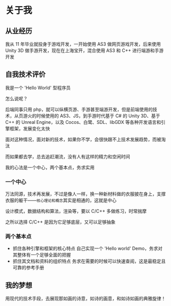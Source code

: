 # 关于我

## 从业经历

我从 11 年毕业就投身于游戏开发，一开始使用 AS3 做网页游戏开发，后来使用 Unity 3D 做手游开发，现在在上海宝开，混合使用 AS3 和 C++ 进行端游和手游开发

## 自我技术评价

我是一个 'Hello World' 型程序员

怎么说呢？

后端同事只用 php，就可以纵横页游、手游甚至端游开发，但是前端使用的技术，从页游火的时候使用的 AS3、JS，到手游时代基于 C# 的 Unity 3D、基于 C++ 的 Unreal Engine，以及 Cocos、白鹭、SDL、libGDX 等各种开发语言和引擎框架，发展变化太快

面对这种情况，面对新的技术，如果你不学，会很快跟不上技术发展趋势，而被淘汰

而如果都去学，总去追赶潮流，没有人有这样的精力和空闲时间

我的心法是一个中心，两个基本点，务求实用

### 一个中心

万法同源，技术再发展，不过是像人一样，换一种新材料做的衣服披在身上，支撑衣服的躯干——`核心理论和概念`其实是相通的，这就是中心

设计模式，数据结构和算法，渲染等，要以 C/C++ 多做练习，时常揣摩

之所以选择 C/C++ 是因为它足够底层，又可以足够抽象

### 两个基本点

* 抓住各种引擎和框架的核心特点
    自己实现一个 'Hello world' Demo，务求对其整体有一个足够全面的把握
* 抓住其文档和资料的组织特点
    务求在需要的时候可以快速查阅，这是最稳定且可靠的参考手册

## 我的梦想

用现代的技术手段，去展现那如画的诗意，如诗的画意，和如诗如画的典雅旋律！
